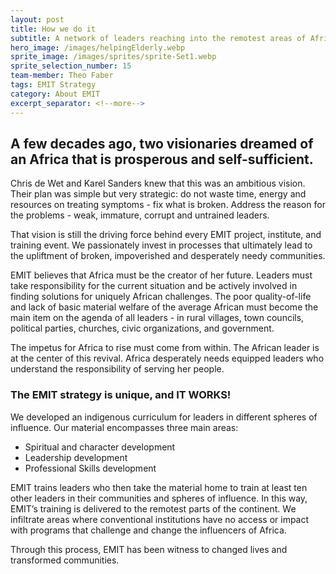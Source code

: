 ```yaml
---
layout: post
title: How we do it
subtitle: A network of leaders reaching into the remotest areas of Africa.
hero_image: /images/helpingElderly.webp
sprite_image: /images/sprites/sprite-Set1.webp
sprite_selection_number: 15
team-member: Theo Faber
tags: EMIT Strategy
category: About EMIT
excerpt_separator: <!--more-->
---
```

## A few decades ago, two visionaries dreamed of an Africa that is prosperous and self-sufficient.

Chris de Wet and Karel Sanders knew that this was an ambitious vision. Their plan was simple but very strategic: do not waste time, energy and resources on treating symptoms - fix what is broken. Address the reason for the problems - weak, immature, corrupt and untrained leaders. <!--more-->

That vision is still the driving force behind every EMIT project, institute, and training event. We passionately invest in processes that ultimately lead to the upliftment of broken, impoverished and desperately needy communities.

EMIT believes that Africa must be the creator of her future. Leaders must take responsibility for the current situation and be actively involved in finding solutions for uniquely African challenges. The poor quality-of-life and lack of basic material welfare of the average African must become the main item on the agenda of all leaders - in rural villages, town councils, political parties, churches, civic organizations, and government.

The impetus for Africa to rise must come from within. The African leader is at the center of this revival. Africa desperately needs equipped leaders who understand the responsibility of serving her people.

### The EMIT strategy is unique, and IT WORKS\!

We developed an indigenous curriculum for leaders in different spheres of influence. Our material encompasses three main areas:

* Spiritual and character development
* Leadership development
* Professional Skills development

EMIT trains leaders who then take the material home to train at least ten other leaders in their communities and spheres of influence. In this way, EMIT’s training is delivered to the remotest parts of the continent. We infiltrate areas where conventional institutions have no access or impact with programs that challenge and change the influencers of Africa.

Through this process, EMIT has been witness to changed lives and transformed communities.
